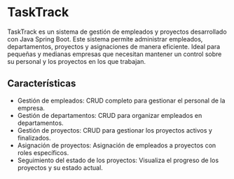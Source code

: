 # TaskTrack
TaskTrack es un sistema de gestión de empleados y proyectos desarrollado con Java Spring Boot. Este sistema permite administrar empleados, departamentos, proyectos y asignaciones de manera eficiente. Ideal para pequeñas y medianas empresas que necesitan mantener un control sobre su personal y los proyectos en los que trabajan.
## Características
- Gestión de empleados: CRUD completo para gestionar el personal de la empresa.
- Gestión de departamentos: CRUD para organizar empleados en departamentos.
- Gestión de proyectos: CRUD para gestionar los proyectos activos y finalizados.
- Asignación de proyectos: Asignación de empleados a proyectos con roles específicos.
- Seguimiento del estado de los proyectos: Visualiza el progreso de los proyectos y su estado actual.
